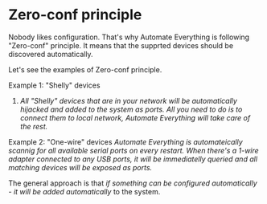 # Zero-conf principle

Nobody likes configuration. That's why Automate Everything is following "Zero-conf" principle. It means that the supprted devices should be discovered automatically.

Let's see the examples of Zero-conf principle.

Example 1: "Shelly" devices
1. _All "Shelly" devices that are in your network will be automatically hijacked and added to the system as ports. All you need to do is to connect them to local network, Automate Everything will take care of the rest._

Example 2: "One-wire" devices
_Automate Everything is automateically scannig for all available serial ports on every restart. When there's a 1-wire adapter connected to any USB ports, it will be immediatelly queried and all matching devices will be exposed as ports._

The general approach is that *if something can be configured automatically - it will be added automatically* to the system.
